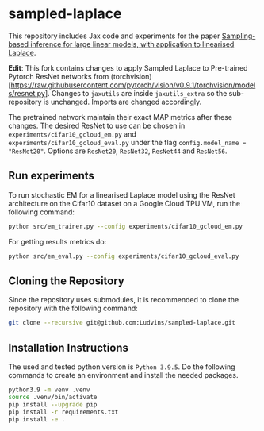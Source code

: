 # sampled-laplace
This repository includes Jax code and experiments for the paper [Sampling-based inference for large linear models, with application to linearised Laplace]().

**Edit**: This fork contains changes to apply Sampled Laplace to Pre-trained Pytorch ResNet networks from (torchvision)[https://raw.githubusercontent.com/pytorch/vision/v0.9.1/torchvision/models/resnet.py]. Changes to `jaxutils` are inside `jaxutils_extra` so the sub-repository is unchanged. Imports are changed accordingly.

The pretrained network maintain their exact MAP metrics after these changes. The desired ResNet to use can be chosen in `experiments/cifar10_gcloud_em.py` and `experiments/cifar10_gcloud_eval.py` under the flag `config.model_name = "ResNet20"`. Options are `ResNet20`, `ResNet32`, `ResNet44` and `ResNet56`.


## Run experiments

To run stochastic EM for a linearised Laplace model using the ResNet architecture on the Cifar10 dataset on a Google Cloud TPU VM, run the following command:

```bash
python src/em_trainer.py --config experiments/cifar10_gcloud_em.py
```

For getting results metrics do:


```bash
python src/em_eval.py --config experiments/cifar10_gcloud_eval.py
```

## Cloning the Repository

Since the repository uses submodules, it is recommended to clone the repository with the following command:

```bash
git clone --recursive git@github.com:Ludvins/sampled-laplace.git
```

## Installation Instructions

The used and tested python version is `Python 3.9.5`. Do the following commands to create an environment and install the needed packages.

```bash
python3.9 -m venv .venv
source .venv/bin/activate
pip install --upgrade pip
pip install -r requirements.txt
pip install -e .
```
